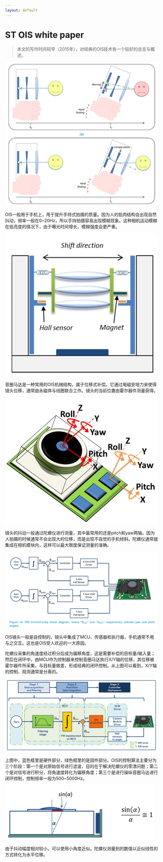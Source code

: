```yaml
---
layout: default
---
```


# ST OIS white paper

> 本文的写作时间较早（2015年），对经典的OIS技术有一个较好的总览与概述。

![](https://github.com/forget2save/forget2save.github.io/raw/main/_assets/ois-demo.png)

OIS一般用于手机上，用于提升手持式拍摄的质量。因为人的肌肉结构会出现自然抖动，频率一般在0~20Hz，所以手持拍摄容易出现模糊现象。这种相机运动模糊在低亮度的情况下，由于曝光时间增长，模糊强度会更严重。

![](https://github.com/forget2save/forget2save.github.io/raw/main/_assets/hall-sensor.png)

音圈马达是一种常用的OIS机械结构，属于位移式补偿。它通过电磁安培力来使得镜头位移，通常由永磁体与线圈联合工作。镜头的当前位置由霍尔器件测量获得。

![](https://github.com/forget2save/forget2save.github.io/raw/main/_assets/ois-sensor.png)

镜头的抖动一般通过陀螺仪进行测量，其中最常用的还是pitch和yaw两轴，因为人拍摄的时候通常不会出现大的位移，而是出现不自觉的手机倾斜。陀螺仪通常就集成在相机模块内，这样可以最大限度保证测量的准确。

![](https://github.com/forget2save/forget2save.github.io/raw/main/_assets/ois-control.png)

OIS镜头一般是自控制的，镜头中集成了MCU、传感器和执行器，手机通常不用与之交互。这也是OIS受人欢迎的一大原因。

陀螺仪采集的角速度经过积分后成为偏移角度，这是需要补偿的目标量/输入量；然后在闭环中，由MCU作为控制器来控制音圈马达执行X/Y轴的位移，其位移被霍尔器件所采集，与目标量做差，形成经典的闭环控制。从上图可以看到，X/Y轴的控制、观测通常是分离的。

![](https://github.com/forget2save/forget2save.github.io/raw/main/_assets/ois-control2.png)

上图中，蓝色框里是硬件部分，绿色框里的是固件部分。OIS的控制算法主要分为三个阶段：第一个是对原始信号进行滤波，目的在于解决陀螺仪的零漂问题；第二个是对信号进行积分，将角速度转化为偏移角度；第三个是进行操纵音圈马达进行闭环控制，控制频率一般为500~5000Hz。

![](https://github.com/forget2save/forget2save.github.io/raw/main/_assets/rotate-to-linear.png)

由于抖动幅度相对较小，可以使用小角度近似。陀螺仪测量到的数值以近似线性的方式转化为水平位移。
